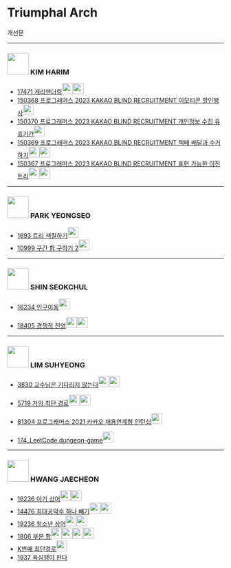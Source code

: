 # Triumphal Arch

개선문

---

### <img src = "https://github.com/Haaarimmm.png" width="50" height="50"> KIM HARIM 
+ [17471 게리맨더링](https://www.acmicpc.net/problem/17471)[<img src = "https://github.com/Frog-Slayer.png" width="25" height="25">](./Code/17471/JUN17471_P.java)[<img src = "https://github.com/Haaarimmm.png" width="25" height="25">](./Code/17471/17471_K.py)
+ [150368 프로그래머스 2023 KAKAO BLIND RECRUITMENT 이모티콘 할인행사](https://school.programmers.co.kr/learn/courses/30/lessons/150368)[<img src = "https://github.com/sulogc.png" width="25" height="25">](./Code/150368/150368_L.py)
+ [150370 프로그래머스 2023 KAKAO BLIND RECRUITMENT 개인정보 수집 유효기간](https://school.programmers.co.kr/learn/courses/30/lessons/150370)[<img src = "https://github.com/Haaarimmm.png" width="25" height="25">](./Code/150370/150370_K.py)
+ [150369 프로그래머스 2023 KAKAO BLIND RECRUITMENT 택배 배달과 수거하기](https://school.programmers.co.kr/learn/courses/30/lessons/150369)[<img src = "https://github.com/Haaarimmm.png" width="25" height="25">](./Code/150369/150369_1_K.py)[<img src = "https://github.com/sulogc.png" width="25" height="25">](./Code/150369/150369_L.py)
+ [150367 프로그래머스 2023 KAKAO BLIND RECRUITMENT 표현 가능한 이진트리](https://school.programmers.co.kr/learn/courses/30/lessons/150367)[<img src = "https://github.com/Haaarimmm.png" width="25" height="25">](./Code/150367/150367_K.py)[<img src = "https://github.com/sulogc.png" width="25" height="25">](./Code/150367/150367_L.py)

---

### <img src = "https://github.com/Frog-Slayer.png" width="50" height="50"> PARK YEONGSEO
+ [1693 트리 색칠하기](https://www.acmicpc.net/problem/1693)[<img src = "https://github.com/Frog-Slayer.png" width="25" height="25">](./Code/1693/1693_P.cpp)
+ [10999 구간 합 구하기 2](https://www.acmicpc.net/problem/10999)[<img src = "https://github.com/Frog-Slayer.png" width="25" height="25">](./Code/10999/10999_P.cpp)
---

### <img src = "https://github.com/suchshin.png" width="50" height="50"> SHIN SEOKCHUL
+ [16234 인구이동](https://www.acmicpc.net/problem/16234)[<img src = "https://github.com/suchshin.png" width="25" height="25">](Code/16234/16234_S.py)

+ [18405 경쟁적 전염](https://www.acmicpc.net/problem/18405)[<img src = "https://github.com/sulogc.png" width="25" height="25">](./Code/18405/18405_L.py)[<img src = "https://github.com/suchshin.png" width="25" height="25">](./Code/18405/18405_S.py)

---

### <img src = "https://github.com/sulogc.png" width="50" height="50"> LIM SUHYEONG
+ [3830 교수님은 기다리지 않는다](https://www.acmicpc.net/problem/3830)[<img src = "https://github.com/Frog-Slayer.png" width="25" height="25">](./Code/3830/3830_P.cpp)[<img src = "https://github.com/sulogc.png" width="25" height="25">](./Code/3830/3830_L.py)
+ [5719 거의 최단 경로](https://www.acmicpc.net/problem/5719)[<img src = "https://github.com/sulogc.png" width="25" height="25">](./Code/5719/5719_L.py)[<img src = "https://github.com/Frog-Slayer.png" width="25" height="25">](./Code/5719/5719_P.cpp)

+ [81304 프로그래머스 2021 카카오 채용연계형 인턴십](https://school.programmers.co.kr/learn/courses/30/lessons/81304)[<img src = "https://github.com/sulogc.png" width="25" height="25">](./Code/81304/81304_L.py)

+ [174_LeetCode dungeon-game](https://leetcode.com/problems/dungeon-game/)[<img src = "https://github.com/sulogc.png" width="25" height="25">](./Code/174_LeetCode/174_L.py)



---

### <img src = "https://github.com/wocjs.png" width="50" height="50"> HWANG JAECHEON
+ [16236 아기 상어](https://www.acmicpc.net/problem/16236)[<img src = "https://github.com/wocjs.png" width="25" height="25">](./Code/16236/16236_H.py)[<img src = "https://github.com/Frog-Slayer.png" width="25" height="25">](./Code/16236/JUN16236_P.java)
+ [14476 최대공약수 하나 빼기](https://www.acmicpc.net/problem/14476)[<img src = "https://github.com/sulogc.png" width="25" height="25">](./Code/14476/14476_L.py)[<img src = "https://github.com/wocjs.png" width="25" height="25">](./Code/14476/14476_H.py)
+ [19236 청소년 상어](https://www.acmicpc.net/problem/19236)[<img src = "https://github.com/wocjs.png" width="25" height="25">](./Code/19236/19236_H.py)[<img src = "https://github.com/Haaarimmm.png" width="25" height="25">](./Code/19236/19236_K.py)
+ [1806 부분 합](https://www.acmicpc.net/problem/1806)[<img src = "https://github.com/wocjs.png" width="25" height="25">](./Code/1806/1806_H.py)[<img src = "https://github.com/Frog-Slayer.png" width="25" height="25">](./Code/1806/1806_P.cpp)[<img src = "https://github.com/Haaarimmm.png" width="25" height="25">](./Code/1806/1806_K.py)[<img src = "https://github.com/sulogc.png" width="25" height="25">](./Code/1806/1806_L.py)
+ [K번째 최단경로](https://www.acmicpc.net/problem/1854)[<img src = "https://github.com/wocjs.png" width="25" height="25">](./Code/1854/1854_H.py)
+ [1937 욕심쟁이 판다](https://www.acmicpc.net/problem/1937)
